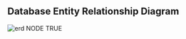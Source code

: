 ## Database Entity Relationship Diagram
![erd NODE TRUE](https://github.com/user-attachments/assets/c2764f24-d103-4aa8-a000-88660481590a)

